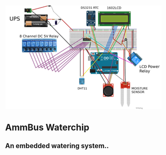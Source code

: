 ![AmmBus](https://raw.githubusercontent.com/AmmarkoV/AmmarServer/master/src/Services/AmmBus/arduino/AmmBusControlPanel/withClock/diagram_bbsml.png)

# AmmBus Waterchip
## An embedded watering system..



 
